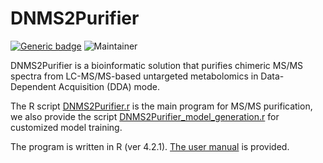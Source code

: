 # DNMS2Purifier
[![Generic badge](https://img.shields.io/badge/DNMS2Purifier-ver_1.0-<COLOR>.svg)](https://github.com/HuanLab/DNMS2Purifier)
![Maintainer](https://img.shields.io/badge/maintainer-Tingting_Zhao,_Tao_Huan-blue)

DNMS2Purifier is a bioinformatic solution that purifies chimeric MS/MS spectra from LC-MS/MS-based untargeted metabolomics in Data-Dependent Acquisition (DDA) mode.

The R script [DNMS2Purifier.r](https://github.com/HuanLab/DNMS2Purifier/blob/main/DNMS2Purifier.R) is the main program for MS/MS purification, we also provide the script [DNMS2Purifier_model_generation.r](https://github.com/HuanLab/DNMS2Purifier/blob/main/DNMS2Purifier_model_generation.R) for customized model training.

The program is written in R (ver 4.2.1). [The user manual](https://github.com/HuanLab/DNMS2Purifier/blob/main/DNMS2Purifier_user_manual.doc) is provided.
